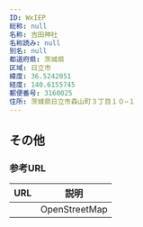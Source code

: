 ```yaml
---
ID: WxIEP
総称: null
名称: 吉田神社
名称読み: null
別名: null
都道府県: 茨城県
区域: 日立市
緯度: 36.5242051
経度: 140.6155745
郵便番号: 3160025
住所: 茨城県日立市森山町３丁目１０−１
---
```


## その他

### 参考URL

| URL | 説明          |
| --- | ------------- |
|     | OpenStreetMap |
